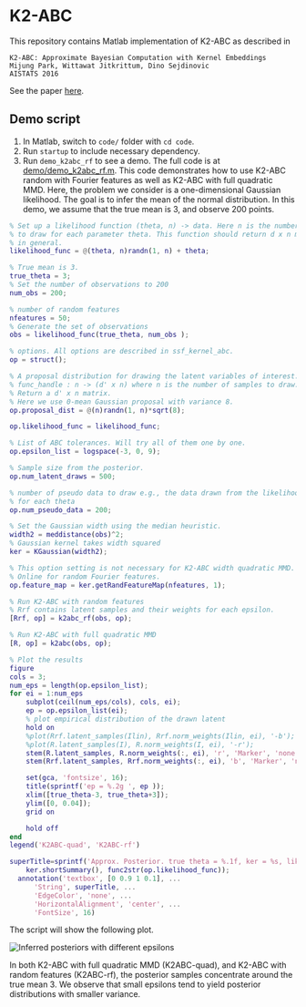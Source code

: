 # K2-ABC

This repository contains Matlab implementation of K2-ABC as described in

    K2-ABC: Approximate Bayesian Computation with Kernel Embeddings
    Mijung Park, Wittawat Jitkrittum, Dino Sejdinovic
    AISTATS 2016

See the paper [here](http://arxiv.org/abs/1502.02558).

## Demo script 

1. In Matlab, switch to `code/` folder with `cd code`.
2. Run `startup` to include necessary dependency.
3. Run `demo_k2abc_rf` to see a demo. The full code is at
   [demo/demo_k2abc_rf.m](https://github.com/wittawatj/k2abc/blob/master/code/demo/demo_k2abc_rf.m).
This code demonstrates how to use K2-ABC random with Fourier features as well as
K2-ABC with full quadratic MMD. Here, the problem we consider is a one-dimensional Gaussian
likelihood. The goal is to infer the mean of the normal distribution.  In this
demo, we assume that the true mean is 3, and observe 200 points.

```matlab
% Set up a likelihood function (theta, n) -> data. Here n is the number of points 
% to draw for each parameter theta. This function should return d x n matrix 
% in general.
likelihood_func = @(theta, n)randn(1, n) + theta;

% True mean is 3.
true_theta = 3;
% Set the number of observations to 200
num_obs = 200;

% number of random features
nfeatures = 50;
% Generate the set of observations 
obs = likelihood_func(true_theta, num_obs );

% options. All options are described in ssf_kernel_abc.
op = struct();

% A proposal distribution for drawing the latent variables of interest.
% func_handle : n -> (d' x n) where n is the number of samples to draw.
% Return a d' x n matrix.
% Here we use 0-mean Gaussian proposal with variance 8.
op.proposal_dist = @(n)randn(1, n)*sqrt(8);

op.likelihood_func = likelihood_func;

% List of ABC tolerances. Will try all of them one by one. 
op.epsilon_list = logspace(-3, 0, 9);

% Sample size from the posterior.
op.num_latent_draws = 500;

% number of pseudo data to draw e.g., the data drawn from the likelihood function
% for each theta
op.num_pseudo_data = 200;

% Set the Gaussian width using the median heuristic. 
width2 = meddistance(obs)^2;
% Gaussian kernel takes width squared
ker = KGaussian(width2);

% This option setting is not necessary for K2-ABC width quadratic MMD.
% Online for random Fourier features.
op.feature_map = ker.getRandFeatureMap(nfeatures, 1);

% Run K2-ABC with random features 
% Rrf contains latent samples and their weights for each epsilon.
[Rrf, op] = k2abc_rf(obs, op);

% Run K2-ABC with full quadratic MMD
[R, op] = k2abc(obs, op);

% Plot the results
figure 
cols = 3;
num_eps = length(op.epsilon_list);
for ei = 1:num_eps
    subplot(ceil(num_eps/cols), cols, ei);
    ep = op.epsilon_list(ei);
    % plot empirical distribution of the drawn latent
    hold on 
    %plot(Rrf.latent_samples(Ilin), Rrf.norm_weights(Ilin, ei), '-b');
    %plot(R.latent_samples(I), R.norm_weights(I, ei), '-r');
    stem(R.latent_samples, R.norm_weights(:, ei), 'r', 'Marker', 'none');
    stem(Rrf.latent_samples, Rrf.norm_weights(:, ei), 'b', 'Marker', 'none');

    set(gca, 'fontsize', 16);
    title(sprintf('ep = %.2g ', ep ));
    xlim([true_theta-3, true_theta+3]);
    ylim([0, 0.04]);
    grid on 

    hold off
end
legend('K2ABC-quad', 'K2ABC-rf')

superTitle=sprintf('Approx. Posterior. true theta = %.1f, ker = %s, likelihood = %s', true_theta, ...
    ker.shortSummary(), func2str(op.likelihood_func));
  annotation('textbox', [0 0.9 1 0.1], ...
      'String', superTitle, ...
      'EdgeColor', 'none', ...
      'HorizontalAlignment', 'center', ...
      'FontSize', 16)

```

The script will show the following plot.

![Inferred posteriors with different epsilons](https://raw.githubusercontent.com/wittawatj/k2abc/master/img/demo_k2abc_rf.png)

In both K2-ABC with full quadratic MMD (K2ABC-quad), and K2-ABC with 
random features (K2ABC-rf), the posterior samples concentrate around the true mean 3.
We observe that small epsilons tend to yield posterior distributions with smaller variance.



